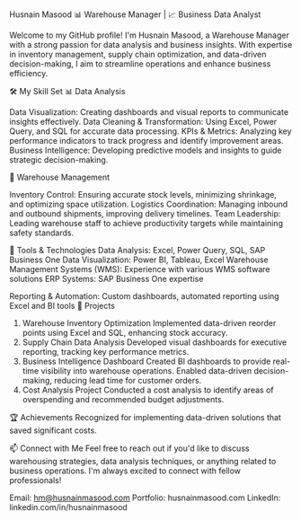 Husnain Masood
📊 Warehouse Manager | 📈 Business Data Analyst

Welcome to my GitHub profile! I'm Husnain Masood, a Warehouse Manager with a strong passion for data analysis and business insights. With expertise in inventory management, supply chain optimization, and data-driven decision-making, I aim to streamline operations and enhance business efficiency.

🛠️ My Skill Set
📊 Data Analysis

Data Visualization: Creating dashboards and visual reports to communicate insights effectively.
Data Cleaning & Transformation: Using Excel, Power Query, and SQL for accurate data processing.
KPIs & Metrics: Analyzing key performance indicators to track progress and identify improvement areas.
Business Intelligence: Developing predictive models and insights to guide strategic decision-making.

🌟 Warehouse Management

Inventory Control: Ensuring accurate stock levels, minimizing shrinkage, and optimizing space utilization.
Logistics Coordination: Managing inbound and outbound shipments, improving delivery timelines.
Team Leadership: Leading warehouse staff to achieve productivity targets while maintaining safety standards.

🔧 Tools & Technologies
Data Analysis: Excel, Power Query, SQL, SAP Business One
Data Visualization: Power BI, Tableau, Excel
Warehouse Management Systems (WMS): Experience with various WMS software solutions
ERP Systems: SAP Business One expertise

Reporting & Automation: Custom dashboards, automated reporting using Excel and BI tools
🚀 Projects
1. Warehouse Inventory Optimization
Implemented data-driven reorder points using Excel and SQL, enhancing stock accuracy.
2. Supply Chain Data Analysis
Developed visual dashboards for executive reporting, tracking key performance metrics.
3. Business Intelligence Dashboard
Created BI dashboards to provide real-time visibility into warehouse operations.
Enabled data-driven decision-making, reducing lead time for customer orders.
4. Cost Analysis Project
Conducted a cost analysis to identify areas of overspending and recommended budget adjustments.

🏆 Achievements
Recognized for implementing data-driven solutions that saved significant costs.

📫 Connect with Me
Feel free to reach out if you'd like to discuss warehousing strategies, data analysis techniques, or anything related to business operations. I'm always excited to connect with fellow professionals!

Email: hm@husnainmasood.com
Portfolio: husnainmasood.com
LinkedIn: linkedin.com/in/husnainmasood
